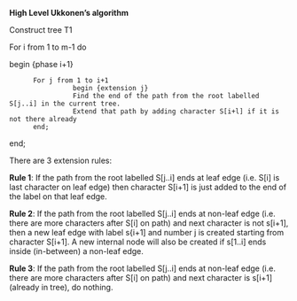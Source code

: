 **High Level Ukkonen’s algorithm**

Construct tree T1

For i from 1 to m-1 do

begin {phase i+1}

          For j from 1 to i+1
                    begin {extension j}
                    Find the end of the path from the root labelled S[j..i] in the current tree.
                    Extend that path by adding character S[i+l] if it is not there already
          end;
          
end;

There are 3 extension rules:

**Rule 1**: If the path from the root labelled S[j..i] ends at leaf edge (i.e. S[i] is last character on leaf edge) then character S[i+1] is just added to the end of the label on that leaf edge.

**Rule 2**: If the path from the root labelled S[j..i] ends at non-leaf edge (i.e. there are more characters after S[i] on path) and next character is not s[i+1], then a new leaf edge with label s{i+1] and number j is created starting from character S[i+1].
A new internal node will also be created if s[1..i] ends inside (in-between) a non-leaf edge.

**Rule 3**: If the path from the root labelled S[j..i] ends at non-leaf edge (i.e. there are more characters after S[i] on path) and next character is s[i+1] (already in tree), do nothing.

